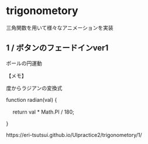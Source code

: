 <h1>trigonometory</h1>
三角関数を用いて様々なアニメーションを実装

<h2>1 / ボタンのフェードインver1</h2>
<p>ボールの円運動</p>
<p>【メモ】</p>
<p>度からラジアンの変換式</p>
<p>function radian(val) {</p>
<p> 　 return val * Math.PI / 180;</p>
<p>}</p>

<p>https://eri-tsutsui.github.io/UIpractice2/trigonometory/1/</p>

